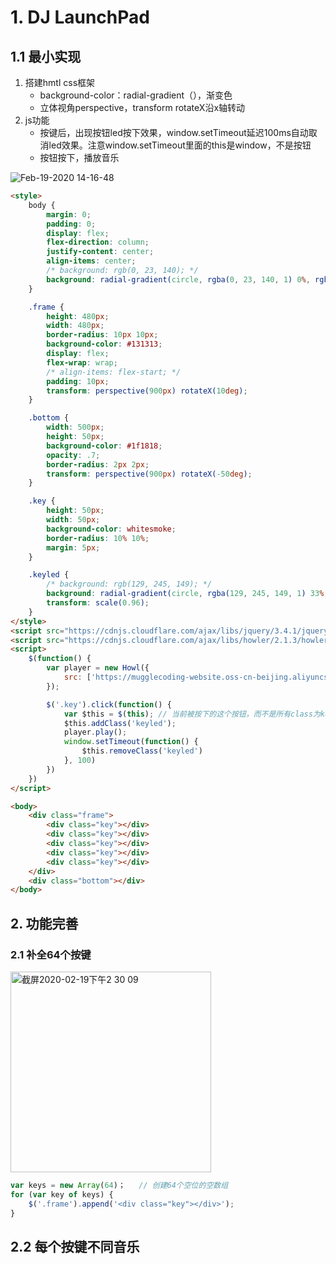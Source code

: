 # 1. DJ LaunchPad

## 1.1 最小实现
1. 搭建hmtl css框架
    - background-color：radial-gradient（），渐变色
    - 立体视角perspective，transform rotateX沿x轴转动
2. js功能
    - 按键后，出现按钮led按下效果，window.setTimeout延迟100ms自动取消led效果。注意window.setTimeout里面的this是window，不是按钮
    - 按钮按下，播放音乐
    
![Feb-19-2020 14-16-48](https://user-images.githubusercontent.com/26485327/74807080-898e0180-5322-11ea-8160-1167576f2821.gif)

```html
<style>
    body {
        margin: 0;
        padding: 0;
        display: flex;
        flex-direction: column;
        justify-content: center;
        align-items: center;
        /* background: rgb(0, 23, 140); */
        background: radial-gradient(circle, rgba(0, 23, 140, 1) 0%, rgba(53, 16, 93, 1) 50%, rgba(36, 36, 36, 1) 90%);
    }

    .frame {
        height: 480px;
        width: 480px;
        border-radius: 10px 10px;
        background-color: #131313;
        display: flex;
        flex-wrap: wrap;
        /* align-items: flex-start; */
        padding: 10px;
        transform: perspective(900px) rotateX(10deg);
    }

    .bottom {
        width: 500px;
        height: 50px;
        background-color: #1f1818;
        opacity: .7;
        border-radius: 2px 2px;
        transform: perspective(900px) rotateX(-50deg);
    }

    .key {
        height: 50px;
        width: 50px;
        background-color: whitesmoke;
        border-radius: 10% 10%;
        margin: 5px;
    }

    .keyled {
        /* background: rgb(129, 245, 149); */
        background: radial-gradient(circle, rgba(129, 245, 149, 1) 33%, rgba(181, 215, 153, 1) 80%);
        transform: scale(0.96);
    }
</style>
<script src="https://cdnjs.cloudflare.com/ajax/libs/jquery/3.4.1/jquery.min.js"></script>
<script src="https://cdnjs.cloudflare.com/ajax/libs/howler/2.1.3/howler.min.js"></script>
<script>
    $(function() {
        var player = new Howl({
            src: ['https://mugglecoding-website.oss-cn-beijing.aliyuncs.com/fe/makeit.m4a']
        });

        $('.key').click(function() {
            var $this = $(this); // 当前被按下的这个按钮，而不是所有class为key的按钮
            $this.addClass('keyled');
            player.play();
            window.setTimeout(function() {
                $this.removeClass('keyled')
            }, 100)
        })
    })
</script>

<body>
    <div class="frame">
        <div class="key"></div>
        <div class="key"></div>
        <div class="key"></div>
        <div class="key"></div>
        <div class="key"></div>
    </div>
    <div class="bottom"></div>
</body>
```

## 2. 功能完善

### 2.1 补全64个按键
<img width="321" alt="截屏2020-02-19下午2 30 09" src="https://user-images.githubusercontent.com/26485327/74807808-56e50880-5324-11ea-8c73-6dc30e71cadc.png">

```javascript
var keys = new Array(64)；   // 创建64个空位的空数组
for (var key of keys) {
    $('.frame').append('<div class="key"></div>');
}
```

## 2.2 每个按键不同音乐




